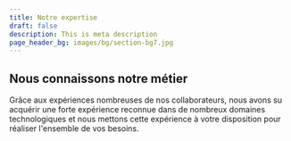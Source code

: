 ```yaml
---
title: Notre expertise
draft: false
description: This is meta description
page_header_bg: images/bg/section-bg7.jpg
---
```


## Nous connaissons notre métier

Grâce aux expériences nombreuses de nos collaborateurs, nous avons su acquérir une forte expérience reconnue dans de nombreux domaines technologiques et nous mettons cette expérience à votre disposition pour réaliser l'ensemble de vos besoins.
